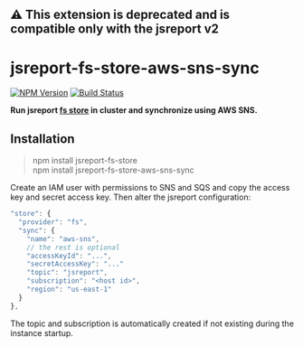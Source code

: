 ⚠️ This extension is deprecated and is compatible only with the jsreport v2
--

# jsreport-fs-store-aws-sns-sync
[![NPM Version](http://img.shields.io/npm/v/jsreport-fs-store-aws-sns-sync.svg?style=flat-square)](https://npmjs.com/package/jsreport-fs-store-aws-sns-sync)
[![Build Status](https://travis-ci.org/jsreport/jsreport-fs-store-aws-sns-sync.png?branch=master)](https://travis-ci.org/jsreport/jsreport-fs-store-aws-sns-sync)

**Run jsreport [fs store](https://github.com/jsreport/jsreport-fs-store) in cluster and synchronize using AWS SNS.**


## Installation

> npm install jsreport-fs-store    
> npm install jsreport-fs-store-aws-sns-sync

Create an IAM user with permissions to SNS and SQS and copy the access key and secret access key. Then alter the jsreport configuration:
```js
"store": { 
  "provider": "fs",
  "sync": {
    "name": "aws-sns",
    // the rest is optional
    "accessKeyId": "...",
    "secretAccessKey": "..."
    "topic": "jsreport",
    "subscription": "<host id>",
    "region": "us-east-1"
  }
},	
```

The topic and subscription is automatically created if not existing during the instance startup.
